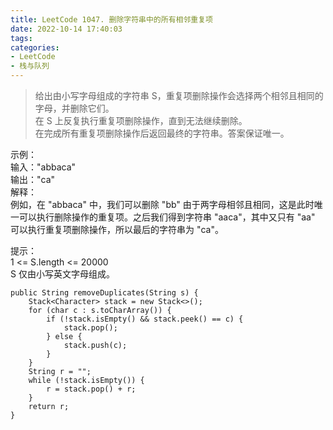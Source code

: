 ```yaml
---
title: LeetCode 1047. 删除字符串中的所有相邻重复项
date: 2022-10-14 17:40:03
tags:
categories:
- LeetCode
- 栈与队列
---
```


> 给出由小写字母组成的字符串 S，重复项删除操作会选择两个相邻且相同的字母，并删除它们。  
> 在 S 上反复执行重复项删除操作，直到无法继续删除。  
> 在完成所有重复项删除操作后返回最终的字符串。答案保证唯一。
> 
<!--more-->

示例：  
输入："abbaca"  
输出："ca"  
解释：  
例如，在 "abbaca" 中，我们可以删除 "bb" 由于两字母相邻且相同，这是此时唯一可以执行删除操作的重复项。之后我们得到字符串 "aaca"，其中又只有 "aa" 可以执行重复项删除操作，所以最后的字符串为 "ca"。  


提示：  
1 <= S.length <= 20000  
S 仅由小写英文字母组成。  


```
public String removeDuplicates(String s) {
    Stack<Character> stack = new Stack<>();
    for (char c : s.toCharArray()) {
        if (!stack.isEmpty() && stack.peek() == c) {
            stack.pop();
        } else {
            stack.push(c);
        }
    }
    String r = "";
    while (!stack.isEmpty()) {
        r = stack.pop() + r;
    }
    return r;
}

```
